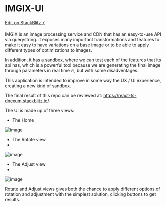 # IMGIX-UI

[Edit on StackBlitz ⚡️](https://stackblitz.com/edit/react-ts-dnexum)

IMGIX is an image processing service and CDN that has an easy-to-use API via
querystring. it exposes many important transformations and features to make it easy
to have variations on a base image or to be able to apply different types of
optimizations to images.

In addition, it has a sandbox, where we can test each of the features that its api has,
which is a powerful tool because we are generating the final image through
parameters in real time 🔥, but with some disadventages.


This application is intended to improve in some way the UX / UI experience, creating 
a new kind of sandbox. 

The final result of this repo can be reviewed at:  https://react-ts-dnexum.stackblitz.io/


The UI is made up of three views:

* The Home

![image](https://user-images.githubusercontent.com/84286517/198969905-452b1533-8914-40ee-9fa1-d42c7e81c884.png)

* The Rotate view
* 
![image](https://user-images.githubusercontent.com/84286517/198970366-20d556b2-e970-421d-977f-dd590dc1f897.png)

* The Adjust view
* 
![image](https://user-images.githubusercontent.com/84286517/198970506-07ba18b6-90d0-4071-9092-d03f20deea4b.png)

Rotate and Adjust views gives both the chance to apply different options of rotation and adjustment 
with the simplest solution, clicking buttons to get results.






